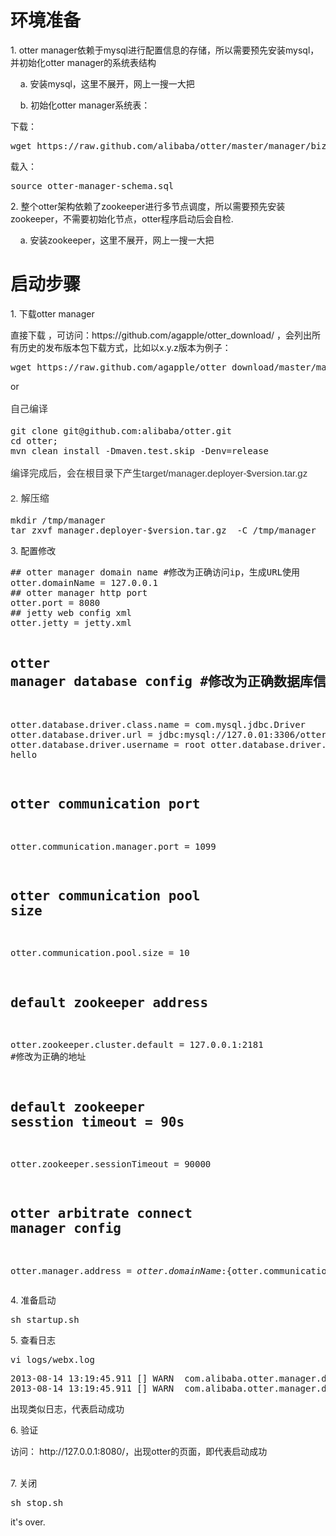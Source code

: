 <div class="blog_content">
    <div class="iteye-blog-content-contain">
<h1><strong>环境准备</strong></h1>
<p>1.  otter manager依赖于mysql进行配置信息的存储，所以需要预先安装mysql，并初始化otter manager的系统表结构</p>
<p>&nbsp;&nbsp;&nbsp;     a.  安装mysql，这里不展开，网上一搜一大把</p>
<p>&nbsp;&nbsp;&nbsp;     b.  初始化otter manager系统表： </p>
下载：<pre name="code" class="java">wget https://raw.github.com/alibaba/otter/master/manager/biz/src/main/resources/sql/otter-manager-schema.sql</pre>
载入：<pre name="code" class="java">source otter-manager-schema.sql</pre>
<p style="font-size: 14px;"> </p>
<p style="font-size: 14px;">2.  整个otter架构依赖了zookeeper进行多节点调度，所以需要预先安装zookeeper，不需要初始化节点，otter程序启动后会自检. </p>
<p style="font-size: 14px;">&nbsp;&nbsp;&nbsp;     a.  安装zookeeper，这里不展开，网上一搜一大把</p>
<p style="font-size: 14px;"> </p>
<h1><strong>启动步骤</strong></h1>
<p style="font-size: 14px;"><strong>    </strong>1.  下载otter manager</p>
<p style="font-size: 14px;">     直接下载 ，可访问：https://github.com/agapple/otter_download/ ，会列出所有历史的发布版本包下载方式，比如以x.y.z版本为例子：</p>
<pre name="code" class="shello">wget https://raw.github.com/agapple/otter_download/master/manager.deployer-x.y.z.tar.gz</pre>
    or
<p style="margin-top: 15px; margin-bottom: 15px; color: #333333; font-family: Helvetica, arial, freesans, clean, sans-serif; font-size: 15px; line-height: 25px;">    自己编译</p>
<pre name="code" class="shell">git clone git@github.com:alibaba/otter.git
cd otter; 
mvn clean install -Dmaven.test.skip -Denv=release</pre>
<p style="margin-top: 15px; margin-bottom: 15px; color: #333333; font-family: Helvetica, arial, freesans, clean, sans-serif; font-size: 15px; line-height: 25px;">    编译完成后，会在根目录下产生target/manager.deployer-$version.tar.gz</p>
<p style="margin-top: 15px; margin-bottom: 15px; color: #333333; font-family: Helvetica, arial, freesans, clean, sans-serif; font-size: 15px; line-height: 25px;"> </p>
<p style="margin-top: 15px; margin-bottom: 15px; color: #333333; font-family: Helvetica, arial, freesans, clean, sans-serif; font-size: 15px; line-height: 25px;">   2. 解压缩</p>
<pre name="code" class="java">mkdir /tmp/manager
tar zxvf manager.deployer-$version.tar.gz  -C /tmp/manager</pre>
<p style="font-size: 14px;"> </p>
<p style="font-size: 14px;">   3. 配置修改</p>
<p style="font-size: 14px;"> </p>
<pre name="code" class="html">## otter manager domain name #修改为正确访问ip，生成URL使用
otter.domainName = 127.0.0.1    
## otter manager http port
otter.port = 8080
## jetty web config xml
otter.jetty = jetty.xml

## otter manager database config   #修改为正确数据库信息
otter.database.driver.class.name = com.mysql.jdbc.Driver
otter.database.driver.url = jdbc:mysql://127.0.01:3306/ottermanager
otter.database.driver.username = root
otter.database.driver.password = hello

## otter communication port
otter.communication.manager.port = 1099

## otter communication pool size
otter.communication.pool.size = 10

## default zookeeper address
otter.zookeeper.cluster.default = 127.0.0.1:2181 #修改为正确的地址
## default zookeeper sesstion timeout = 90s
otter.zookeeper.sessionTimeout = 90000

## otter arbitrate connect manager config
otter.manager.address = ${otter.domainName}:${otter.communication.manager.port}
</pre>
   
<p> </p>
<p style="font-size: 14px;">   4.  准备启动</p>
<p style="font-size: 14px;"> </p>
<pre name="code" class="java">sh startup.sh</pre>
  
<p> </p>
<p style="font-size: 14px;">   5. 查看日志</p>
<p style="font-size: 14px;"> </p>
<pre name="code" class="java">vi logs/webx.log</pre>
<pre name="code" class="java">2013-08-14 13:19:45.911 [] WARN  com.alibaba.otter.manager.deployer.JettyEmbedServer - ##Jetty Embed Server is startup!
2013-08-14 13:19:45.911 [] WARN  com.alibaba.otter.manager.deployer.OtterManagerLauncher - ## the manager server is running now ......</pre>
    出现类似日志，代表启动成功
<p> </p>
<p style="font-size: 14px;">   </p>
<p style="font-size: 14px;">   6.   验证</p>
<p style="font-size: 14px;">         访问： http://127.0.0.1:8080/，出现otter的页面，即代表启动成功     </p>
<p style="font-size: 14px;"><br><img src="http://dl2.iteye.com/upload/attachment/0088/1833/d81cd060-546c-312e-9a64-82ebd35f4f33.png" alt=""><br>    7.   关闭</p>
<pre name="code" class="java">sh stop.sh</pre>
</div>
<div class="iteye-blog-content-contain">    it's over.   </div>
  </div>
</div>
